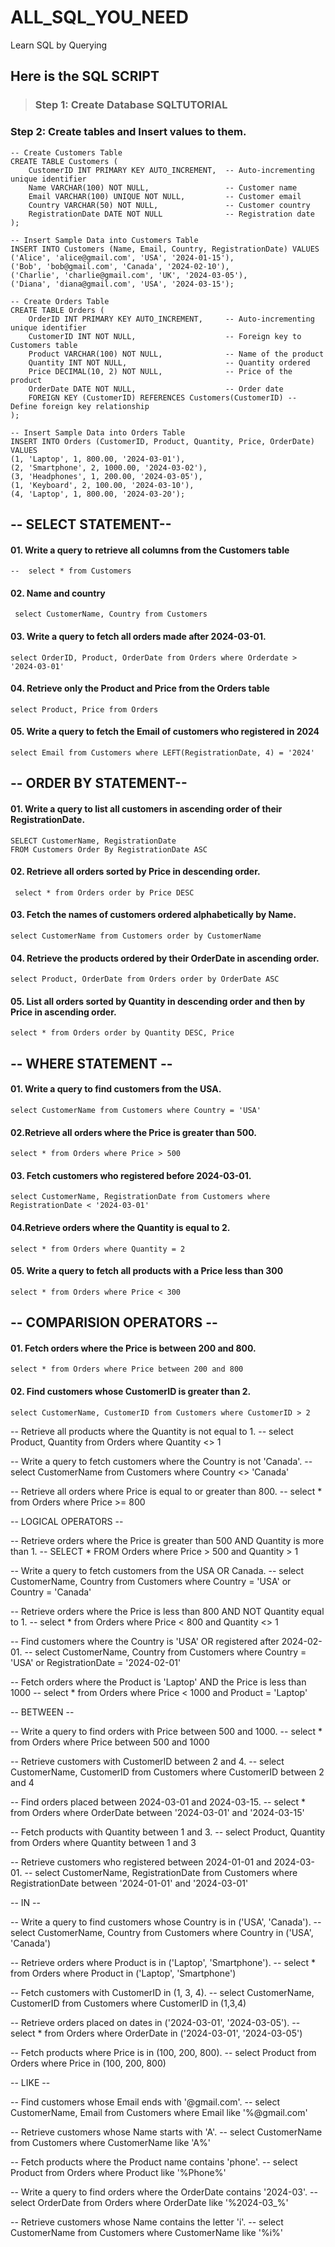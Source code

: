 # ALL_SQL_YOU_NEED
Learn  SQL by Querying

## Here is the SQL SCRIPT

>### Step 1: Create Database SQLTUTORIAL
### Step 2: Create tables and Insert values to them.
```
-- Create Customers Table
CREATE TABLE Customers (
    CustomerID INT PRIMARY KEY AUTO_INCREMENT,  -- Auto-incrementing unique identifier
    Name VARCHAR(100) NOT NULL,                 -- Customer name
    Email VARCHAR(100) UNIQUE NOT NULL,         -- Customer email
    Country VARCHAR(50) NOT NULL,               -- Customer country
    RegistrationDate DATE NOT NULL              -- Registration date
);

-- Insert Sample Data into Customers Table
INSERT INTO Customers (Name, Email, Country, RegistrationDate) VALUES
('Alice', 'alice@gmail.com', 'USA', '2024-01-15'),
('Bob', 'bob@gmail.com', 'Canada', '2024-02-10'),
('Charlie', 'charlie@gmail.com', 'UK', '2024-03-05'),
('Diana', 'diana@gmail.com', 'USA', '2024-03-15');

-- Create Orders Table
CREATE TABLE Orders (
    OrderID INT PRIMARY KEY AUTO_INCREMENT,     -- Auto-incrementing unique identifier
    CustomerID INT NOT NULL,                    -- Foreign key to Customers table
    Product VARCHAR(100) NOT NULL,              -- Name of the product
    Quantity INT NOT NULL,                      -- Quantity ordered
    Price DECIMAL(10, 2) NOT NULL,              -- Price of the product
    OrderDate DATE NOT NULL,                    -- Order date
    FOREIGN KEY (CustomerID) REFERENCES Customers(CustomerID) -- Define foreign key relationship
);

-- Insert Sample Data into Orders Table
INSERT INTO Orders (CustomerID, Product, Quantity, Price, OrderDate) VALUES
(1, 'Laptop', 1, 800.00, '2024-03-01'),
(2, 'Smartphone', 2, 1000.00, '2024-03-02'),
(3, 'Headphones', 1, 200.00, '2024-03-05'),
(1, 'Keyboard', 2, 100.00, '2024-03-10'),
(4, 'Laptop', 1, 800.00, '2024-03-20');
```
## -- SELECT STATEMENT--

#### 01. Write a query to retrieve all columns from the Customers table
```--  select * from Customers```

#### 02. Name and country
``` select CustomerName, Country from Customers```

#### 03. Write a query to fetch all orders made after 2024-03-01.
```select OrderID, Product, OrderDate from Orders where Orderdate > '2024-03-01'```

#### 04. Retrieve only the Product and Price from the Orders table
```select Product, Price from Orders```

#### 05. Write a query to fetch the Email of customers who registered in 2024
```select Email from Customers where LEFT(RegistrationDate, 4) = '2024' ```

## -- ORDER BY STATEMENT--


#### 01. Write a query to list all customers in ascending order of their RegistrationDate.
```
SELECT CustomerName, RegistrationDate
FROM Customers Order By RegistrationDate ASC
```

#### 02. Retrieve all orders sorted by Price in descending order.
```
 select * from Orders order by Price DESC
```

#### 03. Fetch the names of customers ordered alphabetically by Name.
```
select CustomerName from Customers order by CustomerName
```

#### 04. Retrieve the products ordered by their OrderDate in ascending order.
```
select Product, OrderDate from Orders order by OrderDate ASC
```

#### 05. List all orders sorted by Quantity in descending order and then by Price in ascending order.
```
select * from Orders order by Quantity DESC, Price
```

## -- WHERE  STATEMENT --

#### 01. Write a query to find customers from the USA.
```
select CustomerName from Customers where Country = 'USA'
```

#### 02.Retrieve all orders where the Price is greater than 500.
```
select * from Orders where Price > 500
```

#### 03. Fetch customers who registered before 2024-03-01.
```
select CustomerName, RegistrationDate from Customers where RegistrationDate < '2024-03-01'
```

#### 04.Retrieve orders where the Quantity is equal to 2.
```
select * from Orders where Quantity = 2
```

#### 05. Write a query to fetch all products with a Price less than 300
```
select * from Orders where Price < 300
```


## -- COMPARISION OPERATORS --

#### 01. Fetch orders where the Price is between 200 and 800.
```
select * from Orders where Price between 200 and 800
```

#### 02. Find customers whose CustomerID is greater than 2.
```
select CustomerName, CustomerID from Customers where CustomerID > 2
```

-- Retrieve all products where the Quantity is not equal to 1.
-- select Product, Quantity from Orders where Quantity <> 1

-- Write a query to fetch customers where the Country is not 'Canada'.
-- select CustomerName from Customers where Country <> 'Canada'

-- Retrieve all orders where Price is equal to or greater than 800.
-- select * from Orders where Price >= 800

-- LOGICAL OPERATORS --

-- Retrieve orders where the Price is greater than 500 AND Quantity is more than 1.
-- SELECT * FROM Orders where Price > 500 and Quantity > 1

-- Write a query to fetch customers from the USA OR Canada.
-- select CustomerName, Country from Customers where Country = 'USA' or Country = 'Canada'

-- Retrieve orders where the Price is less than 800 AND NOT Quantity equal to 1.
-- select * from Orders where Price < 800 and Quantity <> 1

-- Find customers where the Country is 'USA' OR registered after 2024-02-01.
-- select CustomerName, Country from Customers where Country = 'USA' or RegistrationDate = '2024-02-01'

-- Fetch orders where the Product is 'Laptop' AND the Price is less than 1000
-- select * from Orders where Price < 1000 and Product = 'Laptop'

--  BETWEEN --

-- Write a query to find orders with Price between 500 and 1000.
-- select * from Orders where Price between 500 and 1000

-- Retrieve customers with CustomerID between 2 and 4.
-- select CustomerName, CustomerID from Customers where CustomerID between 2 and 4

-- Find orders placed between 2024-03-01 and 2024-03-15.
-- select * from Orders where OrderDate between '2024-03-01' and '2024-03-15'

-- Fetch products with Quantity between 1 and 3.
-- select Product, Quantity from Orders where Quantity between 1 and 3

-- Retrieve customers who registered between 2024-01-01 and 2024-03-01.
-- select CustomerName, RegistrationDate from Customers where RegistrationDate between '2024-01-01' and '2024-03-01'

-- IN --

-- Write a query to find customers whose Country is in ('USA', 'Canada').
-- select CustomerName, Country from Customers where Country in ('USA', 'Canada')

-- Retrieve orders where Product is in ('Laptop', 'Smartphone').
-- select * from Orders where Product in ('Laptop', 'Smartphone')

-- Fetch customers with CustomerID in (1, 3, 4).
-- select CustomerName, CustomerID from Customers where CustomerID in (1,3,4)

-- Retrieve orders placed on dates in ('2024-03-01', '2024-03-05').
-- select * from Orders where OrderDate in ('2024-03-01', '2024-03-05')

-- Fetch products where Price is in (100, 200, 800).
-- select Product from Orders where Price in (100, 200, 800)

-- LIKE --

-- Find customers whose Email ends with '@gmail.com'.
-- select CustomerName, Email from Customers where Email like '%@gmail.com'

-- Retrieve customers whose Name starts with 'A'.
-- select CustomerName from Customers where CustomerName like 'A%'

-- Fetch products where the Product name contains 'phone'.
-- select Product from Orders where Product like '%Phone%' 

-- Write a query to find orders where the OrderDate contains '2024-03'.
-- select OrderDate from Orders where OrderDate like '%2024-03_%' 

-- Retrieve customers whose Name contains the letter 'i'.
-- select CustomerName from Customers where CustomerName like '%i%'
